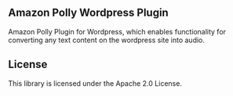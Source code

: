 ## Amazon Polly Wordpress Plugin

Amazon Polly Plugin for Wordpress, which enables functionality for converting any text content on the wordpress site into audio.

## License

This library is licensed under the Apache 2.0 License. 
